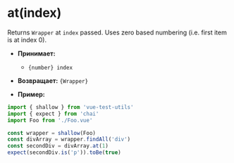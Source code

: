 # at(index)

Returns `Wrapper` at `index` passed. Uses zero based numbering (i.e. first item is at index 0).

- **Принимает:**
  - `{number} index`

- **Возвращает:** `{Wrapper}`

- **Пример:**

```js
import { shallow } from 'vue-test-utils'
import { expect } from 'chai'
import Foo from './Foo.vue'

const wrapper = shallow(Foo)
const divArray = wrapper.findAll('div')
const secondDiv = divArray.at(1)
expect(secondDiv.is('p')).toBe(true)
```
